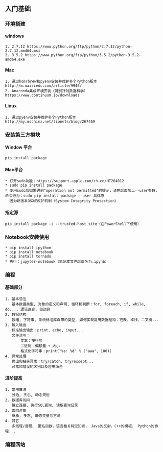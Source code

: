 ## 入门基础
### 环境搭建
#### windows
    1. 2.7.12 https://www.python.org/ftp/python/2.7.12/python-2.7.12.amd64.msi
    2. 3.5.2 https://www.python.org/ftp/python/3.5.2/python-3.5.2-amd64.exe
#### Mac
    1. 通过homrbrew和pyenv安装并维护多个Python版本 http://m.maiziedu.com/article/9946/
    2. Anaconda集成环境安装（特别针对数据科学）https://www.continuum.io/downloads
#### Linux
    1. 通过pyenv安装并维护多个Python版本 http://my.oschina.net/lionets/blog/267469
### 安装第三方模块
#### Window 平台
    pip install package
#### Mac平台
    * 打开sudo功能：https://support.apple.com/zh-cn/HT204012
    * sudo pip install package
    * 使用sudo后如果遇到"operation not permitted"的提示，请在后面加上--user参数，命令行为：sudo pip install package --user 具体原
      因为新版本OSX的SIP机制（System Integrity Protection）
#### 指定源
    pip install package -i --trusted-host site（在PowerShell下使用）
### Notebook安装使用
    * pip install ipython
    * pip install notebook
    * pip install tornado
    * 执行：jupyter-notebook（笔记本文件后缀名为.ipynb）
### 编程
#### 基础部分
    1. 基本语法
       基本数据类型, 对象的定义和声明, 循环和判断：for, foreach, if, while, do..., 逻辑运算, 位运算
    2. 数据结构
       数组, 字符串, 系统标准库自带的类型, 如何实现常用数据结构：链表、堆栈、二叉树...
    3. 输入输出
       标准输出输出：print, echo, input...
       文件读写：
           文本：按行写
           二进制：偏移量 + 大小
           格式化字符串：print("%s: %d" % ("aaa", 100))
    4. 异常处理
       抛出和捕获异常：try/catch, try/except...
       异常和错误的区别以及应用场合
#### 进阶提高
    1. 常用算法
       分治, 贪心, 动态规划
    2. 数据库访问
       建立连接, 执行SQL查询, 读取查询记录
    3. 面向对象
       继承, 多态, 静态变量与方法
    4. 其它
       多线程/进程， 匿名函数，语言相关特定知识， Java的反射，C++的模板， Python的协程...
### 编程网站

